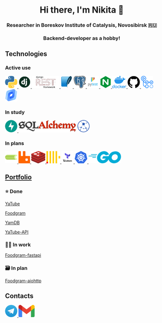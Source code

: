 <h1 align="center">Hi there, I'm Nikita 👋</h1>
<h3 align="center">Researcher in Boreskov Institute of Catalysis, Novosibirsk 🇷🇺</h3>
<h3 align="center">Backend-developer as a hobby!</h3>


## Technologies
### Active use
<p align="left"> 
<a href="https://www.python.org" target="_blank" rel="noreferrer"> <img src="https://github.com/1kovalevskiy/1kovalevskiy/blob/main/icons/Favorite%20technologies/python.png?raw=true" alt="python" height="40"/> </a>
<a href="https://www.djangoproject.com" target="_blank" rel="noreferrer"> <img src="https://github.com/1kovalevskiy/1kovalevskiy/blob/main/icons/Favorite%20technologies/django.png?raw=true" alt="python" height="40"/> </a> 
<a href="https://www.django-rest-framework.org" target="_blank" rel="noreferrer"> <img src="https://github.com/1kovalevskiy/1kovalevskiy/blob/main/icons/Favorite%20technologies/drf.png?raw=true" alt="python" height="40"/> </a>
<a href="https://www.sqlite.org" target="_blank" rel="noreferrer"> <img src="https://github.com/1kovalevskiy/1kovalevskiy/blob/main/icons/Favorite%20technologies/sqlite.png?raw=true" alt="python" height="40"/> </a>
<a href="https://www.postgresql.org" target="_blank" rel="noreferrer"> <img src="https://github.com/1kovalevskiy/1kovalevskiy/blob/main/icons/Favorite%20technologies/postgres.png?raw=true" alt="python" height="40"/> </a>
<a href="https://www.pytest.org" target="_blank" rel="noreferrer"> <img src="https://raw.githubusercontent.com/1kovalevskiy/1kovalevskiy/3c1a2fe18f387493e661fb841e11d739d49061bd/icons/Favorite%20technologies/pytest.svg" alt="python" height="40"/> </a>
<a href="https://nginx.org" target="_blank" rel="noreferrer"> <img src="https://github.com/1kovalevskiy/1kovalevskiy/blob/main/icons/Favorite%20technologies/nginx_logo.png?raw=true" alt="python" height="40"/> </a>
<a href="https://www.docker.com" target="_blank" rel="noreferrer"> <img src="https://github.com/1kovalevskiy/1kovalevskiy/blob/main/icons/Favorite%20technologies/docker.png?raw=true" alt="python" height="40"/> </a>
<a href="https://github.com" target="_blank" rel="noreferrer"> <img src="https://github.com/1kovalevskiy/1kovalevskiy/blob/main/icons/Favorite%20technologies/github.png?raw=true" alt="python" height="40"/> </a>
<a href="https://github.com/features/actions" target="_blank" rel="noreferrer"> <img src="https://github.com/1kovalevskiy/1kovalevskiy/blob/main/icons/Favorite%20technologies/github%20actions.png?raw=true" alt="python" height="40"/> </a>
<a href="https://cloud.yandex.com/" target="_blank" rel="noreferrer"> <img src="https://github.com/1kovalevskiy/1kovalevskiy/blob/main/icons/Favorite%20technologies/yandex_cloud.png?raw=true" alt="python" height="40"/> </a>
</p>

### In study
<p align="left"> 
<a href="https://fastapi.tiangolo.com" target="_blank" rel="noreferrer"> <img src="https://raw.githubusercontent.com/1kovalevskiy/1kovalevskiy/e83b1783e3dfa3eddd8efaeeb9741c292f5e2f78/icons/In%20study/fastapi.svg" alt="python" height="40"/> </a>
<a href="https://www.sqlalchemy.org/" target="_blank" rel="noreferrer"> <img src="https://github.com/1kovalevskiy/1kovalevskiy/blob/main/icons/In%20study/sqla.png?raw=true" alt="python" height="40"/></a>
<a href="https://docs.aiohttp.org/en/stable/" target="_blank" rel="noreferrer"> <img src="https://raw.githubusercontent.com/1kovalevskiy/1kovalevskiy/e83b1783e3dfa3eddd8efaeeb9741c292f5e2f78/icons/In%20study/aiohttp.svg" alt="python" height="40"/> </a>
</p>

### In plans
<p align="left">
<a href="https://docs.celeryproject.org/" target="_blank" rel="noreferrer"> <img src="https://github.com/1kovalevskiy/1kovalevskiy/blob/main/icons/In%20plans/celery.png?raw=true" alt="python" height="40"/> </a>
<a href="https://www.rabbitmq.com/" target="_blank" rel="noreferrer"> <img src="https://raw.githubusercontent.com/1kovalevskiy/1kovalevskiy/99e30a5e1be7ceab22cc02429864a8e34be33204/icons/In%20plans/rabbitmq.svg" alt="python" height="40"/> </a>
<a href="https://redis.io/" target="_blank" rel="noreferrer"> <img src="https://raw.githubusercontent.com/1kovalevskiy/1kovalevskiy/99e30a5e1be7ceab22cc02429864a8e34be33204/icons/In%20plans/redis.svg" alt="python" height="40"/> </a>
<a href="https://clickhouse.com/" target="_blank" rel="noreferrer"> <img src="https://raw.githubusercontent.com/1kovalevskiy/1kovalevskiy/99e30a5e1be7ceab22cc02429864a8e34be33204/icons/In%20plans/clickhouse.svg" alt="python" height="40"/> </a>
<a href="https://www.terraform.io/" target="_blank" rel="noreferrer"> <img src="https://github.com/1kovalevskiy/1kovalevskiy/blob/main/icons/In%20plans/terraform.png?raw=true" alt="python" height="40"/> </a>
<a href="https://kubernetes.io/" target="_blank" rel="noreferrer"> <img src="https://github.com/1kovalevskiy/1kovalevskiy/blob/main/icons/In%20plans/Kubernetes.png?raw=true" alt="python" height="40"/> </a>
<a href="https://go.dev/" target="_blank" rel="noreferrer"> <img src="https://github.com/1kovalevskiy/1kovalevskiy/blob/main/icons/In%20plans/Go.png?raw=true" alt="python" height="40"/> </a>
</p>

## [Portfolio](https://github.com/stars/1kovalevskiy/lists/portfolio)
### ⭐️ Done
[YaTube](https://github.com/1kovalevskiy/yatube)

[Foodgram](https://github.com/1kovalevskiy/foodgram)

[YamDB](https://github.com/1kovalevskiy/yamdb)

[YaTube-API](https://github.com/1kovalevskiy/api-yatube)

### 👨‍💻 In work
[Foodgram-fastapi](https://github.com/1kovalevskiy/foodgram-fastapi)

### 🗃 In plan
[Foodgram-aiohttp](https://github.com/1kovalevskiy/foodgram-aiohttp)

## Contacts
<p align="left">
<a href="https://t.me/kovalevskiy" target="_blank" rel="noreferrer"> <img src="https://github.com/1kovalevskiy/1kovalevskiy/blob/main/icons/Contacts/telegram.png?raw=true" alt="python" height="40"/> </a>
<a href="mailto:koval701+fromgithub@gmail.com" target="_blank" rel="noreferrer"> <img src="https://github.com/1kovalevskiy/1kovalevskiy/blob/main/icons/Contacts/gmail.png?raw=true" alt="python" height="40"/> </a>
</p>
